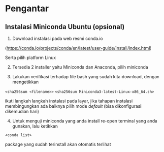 # Pengantar

## Instalasi Miniconda Ubuntu (opsional)
1. Download instalasi pada web resmi conda.io 

(https://conda.io/projects/conda/en/latest/user-guide/install/index.html)

Serta pilih platform Linux

2. Tersedia 2 installer yaitu Miniconda dan Anaconda, pilih miniconda

3. Lakukan verifikasi terhadap file bash yang sudah kita download, dengan mengetikkan

`<sha256sum <filename>>` 
`<sha256sum Miniconda3-latest-Linux-x86_64.sh>` 

ikuti langkah langkah instalasi pada layar, jika tahapan instalasi membingungkan ada baiknya pilih mode _default_ (bisa dikonfigurasi dikemudian hari)

4. Untuk menguji miniconda yang anda install re-open terminal yang anda gunakan, lalu ketikkan 

`<conda list>` 

package yang sudah terinstall akan otomatis terlihat